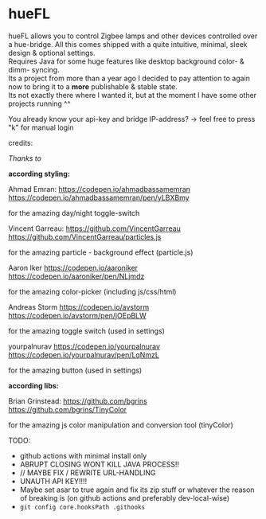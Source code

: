 # hueFL

hueFL allows you to control Zigbee lamps and other devices controlled over a hue-bridge. All this comes shipped with a quite intuitive, minimal, sleek design & optional settings.\
Requires Java for some huge features like desktop background color- & dimm- syncing.\
Its a project from more than a year ago I decided to pay attention to again now to bring it to a **more** publishable & stable state.\
Its not exactly there where I wanted it, but at the moment I have some other projects running ^^

You already know your api-key and bridge IP-address? -> feel free to press "k" for manual login

credits:

_Thanks to_

**according styling:**

Ahmad Emran:
https://codepen.io/ahmadbassamemran
https://codepen.io/ahmadbassamemran/pen/yLBXBmy

for the amazing day/night toggle-switch

Vincent Garreau:
https://github.com/VincentGarreau
https://github.com/VincentGarreau/particles.js

for the amazing particle - background effect (particle.js)

Aaron Iker
https://codepen.io/aaroniker
https://codepen.io/aaroniker/pen/NLjmdz

for the amazing color-picker (including js/css/html)

Andreas Storm
https://codepen.io/avstorm
https://codepen.io/avstorm/pen/jOEpBLW

for the amazing toggle switch (used in settings)

yourpalnurav
https://codepen.io/yourpalnurav
https://codepen.io/yourpalnurav/pen/LqNmzL

for the amazing button (used in settings)

**according libs:**

Brian Grinstead:
https://github.com/bgrins
https://github.com/bgrins/TinyColor

for the amazing js color manipulation and conversion tool (tinyColor)

TODO:

- github actions with minimal install only
- ABRUPT CLOSING WONT KILL JAVA PROCESS!!
- // MAYBE FIX / REWRITE URL-HANDLING
- UNAUTH API KEY!!!!
- Maybe set asar to true again and fix its zip stuff or whatever the reason of breaking is (on github actions and preferably dev-local-wise)
- `git config core.hooksPath .githooks`
